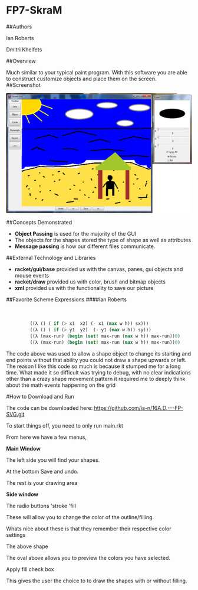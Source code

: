 # FP7-SkraM
##Authors

Ian Roberts

Dmitri Kheifets

##Overview

Much similar to your typical paint program. With this software you are able to construct customize objects and place them on the screen. 
##Screenshot

![alt text](https://github.com/ia-n/16A.D.---FP-SVG/blob/master/oplss.png "Logo Title Text 1")

##Concepts Demonstrated

* **Object Passing** is used for the majority of the GUI 
* The objects for the shapes stored the type of shape as well as attributes 
* **Message passing** is how our different files communicate.

##External Technology and Libraries

* **racket/gui/base** provided us with the canvas, panes, gui objects and  mouse events 
* **racket/draw** provided us with color, brush and bitmap objects
* **xml** provided us with the functionality to save our picture









##Favorite Scheme Expressions
####Ian Roberts
```scheme


         ((λ () ( if (> x1  x2) (- x1 (max w h)) sx)))
         ((λ () ( if (> y1  y2)  (- y1 (max w h)) sy)))
         ((λ (max-run) (begin (set! max-run (max w h)) max-run))0)
         ((λ (max-run) (begin (set! max-run (max w h)) max-run))0)
```

The code above was used to allow a shape object to change its starting and end points
without that ability you could not draw a shape upwards or left.
The reason I like this code so much is because it stumped me for a long time.
What made it so difficult was trying to debug, with no clear indications other
than a crazy shape movement pattern it required me to deeply think about the
math events happening on the grid

#How to Download and Run

The code can be downloaded here:
https://github.com/ia-n/16A.D.---FP-SVG.git

To start things off, you need to only run main.rkt

From here we have a few menus, 

**Main Window**

The left side you will find your shapes.

At the bottom Save and undo.

The rest is your drawing area

**Side window**


The radio buttons 'stroke 'fill

These will allow you to change the color of the outline/filling.

Whats nice about these is that they remember their respective color settings


The above shape

The oval above allows you to preview the colors you have selected.


Apply fill check box

This gives the user the choice to to draw the shapes with or without filling.
